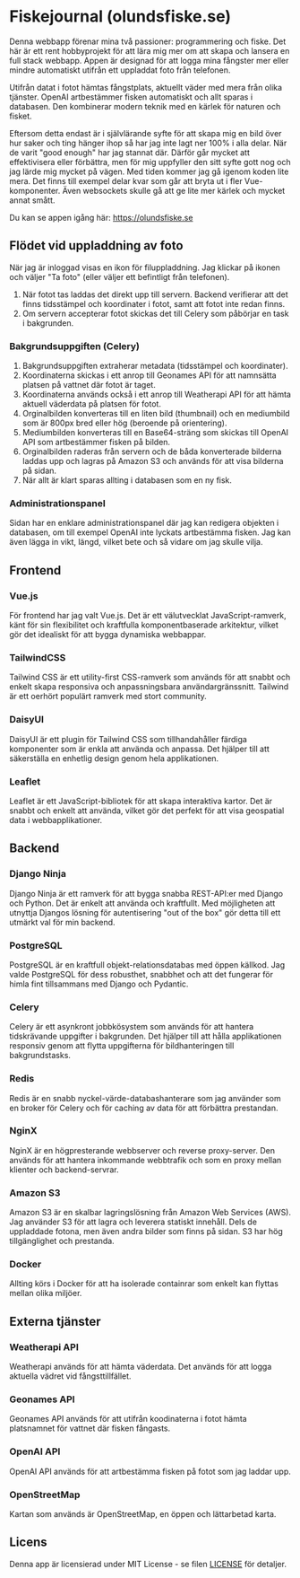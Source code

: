 # Fiskejournal (olundsfiske.se)
Denna webbapp förenar mina två passioner: programmering och fiske. Det här är ett rent hobbyprojekt för att lära mig mer om att skapa och lansera en full stack webbapp. Appen är designad för att logga mina fångster mer eller mindre automatiskt utifrån ett uppladdat foto från telefonen.

Utifrån datat i fotot hämtas fångstplats, aktuellt väder med mera från olika tjänster. OpenAI artbestämmer fisken automatiskt och allt sparas i databasen. Den kombinerar modern teknik med en kärlek för naturen och fisket.

Eftersom detta endast är i självlärande syfte för att skapa mig en bild över hur saker och ting hänger ihop så har jag inte lagt ner 100% i alla delar. När de varit "good enough" har jag stannat där. Därför går mycket att effektivisera eller förbättra, men för mig uppfyller den sitt syfte gott nog och jag lärde mig mycket på vägen. Med tiden kommer jag gå igenom koden lite mera. Det finns till exempel delar kvar som går att bryta ut i fler Vue-komponenter. Även websockets skulle gå att ge lite mer kärlek och mycket annat smått.  

Du kan se appen igång här: https://olundsfiske.se

## Flödet vid uppladdning av foto

När jag är inloggad visas en ikon för filuppladdning. Jag klickar på ikonen och väljer "Ta foto" (eller väljer ett befintligt från telefonen).

1. När fotot tas laddas det direkt upp till servern. Backend verifierar att det finns tidsstämpel och koordinater i fotot, samt att fotot inte redan finns.
2. Om servern accepterar fotot skickas det till Celery som påbörjar en task i bakgrunden.

### Bakgrundsuppgiften (Celery)

1. Bakgrundsuppgiften extraherar metadata (tidsstämpel och koordinater).
2. Koordinaterna skickas i ett anrop till Geonames API för att namnsätta platsen på vattnet där fotot är taget.
3. Koordinaterna används också i ett anrop till Weatherapi API för att hämta aktuell väderdata på platsen för fotot.
4. Orginalbilden konverteras till en liten bild (thumbnail) och en mediumbild som är 800px bred eller hög (beroende på orientering).
5. Mediumbilden konverteras till en Base64-sträng som skickas till OpenAI API som artbestämmer fisken på bilden.
6. Orginalbilden raderas från servern och de båda konverterade bilderna laddas upp och lagras på Amazon S3 och används för att visa bilderna på sidan.
7. När allt är klart sparas allting i databasen som en ny fisk.

### Administrationspanel

Sidan har en enklare administrationspanel där jag kan redigera objekten i databasen, om till exempel OpenAI inte lyckats artbestämma fisken. Jag kan även lägga in vikt, längd, vilket bete och så vidare om jag skulle vilja.

## Frontend

### Vue.js

För frontend har jag valt Vue.js. Det är ett välutvecklat JavaScript-ramverk, känt för sin flexibilitet och kraftfulla komponentbaserade arkitektur, vilket gör det idealiskt för att bygga dynamiska webbappar.

### TailwindCSS

Tailwind CSS är ett utility-first CSS-ramverk som används för att snabbt och enkelt skapa responsiva och anpassningsbara användargränssnitt. Tailwind är ett oerhört populärt ramverk med stort community.

### DaisyUI

DaisyUI är ett plugin för Tailwind CSS som tillhandahåller färdiga komponenter som är enkla att använda och anpassa. Det hjälper till att säkerställa en enhetlig design genom hela applikationen.

### Leaflet

Leaflet är ett JavaScript-bibliotek för att skapa interaktiva kartor. Det är snabbt och enkelt att använda, vilket gör det perfekt för att visa geospatial data i webbapplikationer.

## Backend

### Django Ninja

Django Ninja är ett ramverk för att bygga snabba REST-API:er med Django och Python. Det är enkelt att använda och kraftfullt. Med möjligheten att utnyttja Djangos lösning för autentisering "out of the box" gör detta till ett utmärkt val för min backend.

### PostgreSQL

PostgreSQL är en kraftfull objekt-relationsdatabas med öppen källkod. Jag valde PostgreSQL för dess robusthet, snabbhet och att det fungerar för himla fint tillsammans med Django och Pydantic.

### Celery

Celery är ett asynkront jobbkösystem som används för att hantera tidskrävande uppgifter i bakgrunden. Det hjälper till att hålla applikationen responsiv genom att flytta uppgifterna för bildhanteringen till bakgrundstasks.

### Redis

Redis är en snabb nyckel-värde-databashanterare som jag använder som en broker för Celery och för caching av data för att förbättra prestandan.

### NginX

NginX är en högpresterande webbserver och reverse proxy-server. Den används för att hantera inkommande webbtrafik och som en proxy mellan klienter och backend-servrar.

### Amazon S3

Amazon S3 är en skalbar lagringslösning från Amazon Web Services (AWS). Jag använder S3 för att lagra och leverera statiskt innehåll. Dels de uppladdade fotona, men även andra bilder som finns på sidan. S3 har hög tillgänglighet och prestanda.

### Docker

Allting körs i Docker för att ha isolerade containrar som enkelt kan flyttas mellan olika miljöer.


## Externa tjänster

### Weatherapi API

Weatherapi används för att hämta väderdata. Det används för att logga aktuella vädret vid fångsttillfället.

### Geonames API

Geonames API används för att utifrån koodinaterna i fotot hämta platsnamnet för vattnet där fisken fångasts.

### OpenAI API

OpenAI API används för att artbestämma fisken på fotot som jag laddar upp.

### OpenStreetMap

Kartan som används är OpenStreetMap, en öppen och lättarbetad karta.

## Licens

Denna app är licensierad under MIT License - se filen [LICENSE](LICENSE) för detaljer.
